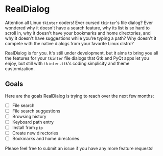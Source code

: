 # RealDialog

Attention all Linux `tkinter` coders! Ever cursed `tkinter`'s file dialog? Ever wondered why it doesn't have a search feature, why its list is so hard to scroll in, why it doesn't have your bookmarks and home directories, and why it doesn't have suggestions while you're typing a path? Why doesn't it compete with the native dialogs from your favorite Linux distro?

RealDialog is for you. It's still under development, but it aims to bring you all the features for your `tkinter` file dialogs that Gtk and PyQt apps let you enjoy, but still with `tkinter.ttk`'s coding simplicity and theme customization.

## Goals

Here are the goals RealDialog is trying to reach over the next few months:

- [ ] File search
- [ ] File search suggestions
- [ ] Browsing history
- [ ] Keyboard path entry
- [ ] Install from `pip`
- [ ] Create new directories
- [ ] Bookmarks and home directories

Please feel free to submit an issue if you have any more feature requests!

